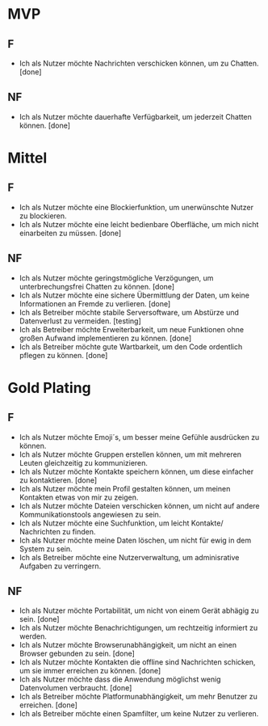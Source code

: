 # MVP

## F
  * Ich als Nutzer möchte Nachrichten verschicken können, um zu Chatten. [done]

## NF
  * Ich als Nutzer möchte dauerhafte Verfügbarkeit, um jederzeit Chatten können. [done]
  
# Mittel

## F

* Ich als Nutzer möchte eine Blockierfunktion, um unerwünschte Nutzer zu blockieren.
* Ich als Nutzer möchte eine leicht bedienbare Oberfläche, um mich nicht einarbeiten zu müssen. [done]

## NF

  * Ich als Nutzer möchte geringstmögliche Verzögungen, um unterbrechungsfrei Chatten zu können. [done] 
  * Ich als Nutzer möchte eine sichere Übermittlung der Daten, um keine Informationen an Fremde zu verlieren. [done]
  * Ich als Betreiber möchte stabile Serversoftware, um Abstürze und Datenverlust zu vermeiden. [testing]
  * Ich als Betreiber möchte Erweiterbarkeit, um neue Funktionen ohne großen Aufwand implementieren zu können. [done]
  * Ich als Betreiber möchte gute Wartbarkeit, um den Code ordentlich pflegen zu können. [done]

# Gold Plating

## F

  * Ich als Nutzer möchte Emoji´s, um besser meine Gefühle ausdrücken zu können.
  * Ich als Nutzer möchte Gruppen erstellen können, um mit mehreren Leuten gleichzeitig zu kommunizieren.
  * Ich als Nutzer möchte Kontakte speichern können, um diese einfacher zu kontaktieren. [done]
  * Ich als Nutzer möchte mein Profil gestalten können, um meinen Kontakten etwas von mir zu zeigen.
  * Ich als Nutzer möchte Dateien verschicken können, um nicht auf andere Kommunikationstools angewiesen zu sein.
  * Ich als Nutzer möchte eine Suchfunktion, um leicht Kontakte/ Nachrichten zu finden.
  * Ich als Nutzer möchte meine Daten löschen, um nicht für ewig in dem System zu sein.
  * Ich als Betreiber möchte eine Nutzerverwaltung, um adminisrative Aufgaben zu verringern.

## NF

  * Ich als Nutzer möchte Portabilität, um nicht von einem Gerät abhägig zu sein. [done]
  * Ich als Nutzer möchte Benachrichtigungen, um rechtzeitig informiert zu werden.
  * Ich als Nutzer möchte Browserunabhängigkeit, um nicht an einen Browser gebunden zu sein. [done]
  * Ich als Nutzer möchte Kontakten die offline sind Nachrichten schicken, um sie immer erreichen zu können. [done]
  * Ich als Nutzer möchte dass die Anwendung möglichst wenig Datenvolumen verbraucht. [done]
  * Ich als Betreiber möchte Platformunabhängigkeit, um mehr Benutzer zu erreichen. [done]
  * Ich als Betreiber möchte einen Spamfilter, um keine Nutzer zu verlieren. 

